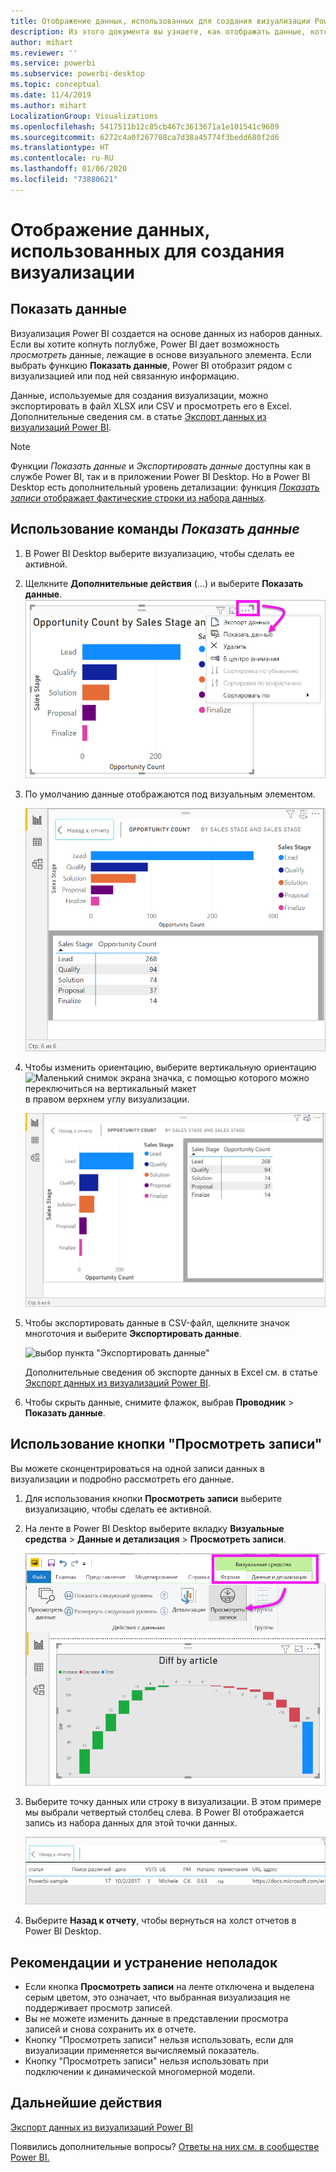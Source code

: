 ```yaml
---
title: Отображение данных, использованных для создания визуализации Power BI
description: Из этого документа вы узнаете, как отображать данные, которые используются для создания визуализации в Power BI, и как экспортировать эти данные в CSV-файл.
author: mihart
ms.reviewer: ''
ms.service: powerbi
ms.subservice: powerbi-desktop
ms.topic: conceptual
ms.date: 11/4/2019
ms.author: mihart
LocalizationGroup: Visualizations
ms.openlocfilehash: 5417511b12c85cb467c3613671a1e101541c9609
ms.sourcegitcommit: 6272c4a0f267708ca7d38a45774f3bedd680f2d6
ms.translationtype: HT
ms.contentlocale: ru-RU
ms.lasthandoff: 01/06/2020
ms.locfileid: "73880621"
---
```

# <a name="show-the-data-that-was-used-to-create-the-visualization"></a>Отображение данных, использованных для создания визуализации
## <a name="show-data"></a>Показать данные
Визуализация Power BI создается на основе данных из наборов данных. Если вы хотите копнуть поглубже, Power BI дает возможность *просмотреть* данные, лежащие в основе визуального элемента. Если выбрать функцию **Показать данные**, Power BI отобразит рядом с визуализацией или под ней связанную информацию.

Данные, используемые для создания визуализации, можно экспортировать в файл XLSX или CSV и просмотреть его в Excel. Дополнительные сведения см. в статье [Экспорт данных из визуализаций Power BI](power-bi-visualization-export-data.md).

> [!NOTE]
> Функции *Показать данные* и *Экспортировать данные* доступны как в службе Power BI, так и в приложении Power BI Desktop. Но в Power BI Desktop есть дополнительный уровень детализации: функция [*Показать записи* отображает фактические строки из набора данных](../desktop-see-data-see-records.md).
> 
> 

## <a name="using-show-data"></a>Использование команды *Показать данные* 
1. В Power BI Desktop выберите визуализацию, чтобы сделать ее активной.

2. Щелкните **Дополнительные действия** (…) и выберите **Показать данные**. 
    ![Отображение параметра "Показать данные"](media/service-reports-show-data/power-bi-more-action.png)


3. По умолчанию данные отображаются под визуальным элементом.
   
   ![вертикальное отображение визуального элемента и данных](media/service-reports-show-data/power-bi-show-data-below.png)

4. Чтобы изменить ориентацию, выберите вертикальную ориентацию ![Маленький снимок экрана значка, с помощью которого можно переключиться на вертикальный макет](media/service-reports-show-data/power-bi-vertical-icon-new.png) в правом верхнем углу визуализации.
   
   ![горизонтальное отображение визуального элемента и данных](media/service-reports-show-data/power-bi-show-data-side.png)
5. Чтобы экспортировать данные в CSV-файл, щелкните значок многоточия и выберите **Экспортировать данные**.
   
    ![выбор пункта "Экспортировать данные"](media/service-reports-show-data/power-bi-export-data-new.png)
   
    Дополнительные сведения об экспорте данных в Excel см. в статье [Экспорт данных из визуализаций Power BI](power-bi-visualization-export-data.md).
6. Чтобы скрыть данные, снимите флажок, выбрав **Проводник** > **Показать данные**.

## <a name="using-show-records"></a>Использование кнопки "Просмотреть записи"
Вы можете сконцентрироваться на одной записи данных в визуализации и подробно рассмотреть его данные. 

1. Для использования кнопки **Просмотреть записи** выберите визуализацию, чтобы сделать ее активной. 

2. На ленте в Power BI Desktop выберите вкладку **Визуальные средства** > **Данные и детализация** > **Просмотреть записи**. 

    ![Снимок экрана с выделенной кнопкой "Просмотреть записи".](media/service-reports-show-data/power-bi-see-record.png)

3. Выберите точку данных или строку в визуализации. В этом примере мы выбрали четвертый столбец слева. В Power BI отображается запись из набора данных для этой точки данных.

    ![Снимок экрана отдельной записи из набора данных.](media/service-reports-show-data/power-bi-row.png)

4. Выберите **Назад к отчету**, чтобы вернуться на холст отчетов в Power BI Desktop. 

## <a name="considerations-and-troubleshooting"></a>Рекомендации и устранение неполадок

- Если кнопка **Просмотреть записи** на ленте отключена и выделена серым цветом, это означает, что выбранная визуализация не поддерживает просмотр записей.
- Вы не можете изменить данные в представлении просмотра записей и снова сохранить их в отчете.
- Кнопку "Просмотреть записи" нельзя использовать, если для визуализации применяется вычисляемый показатель.
- Кнопку "Просмотреть записи" нельзя использовать при подключении к динамической многомерной модели.  

## <a name="next-steps"></a>Дальнейшие действия
[Экспорт данных из визуализаций Power BI](power-bi-visualization-export-data.md)    

Появились дополнительные вопросы? [Ответы на них см. в сообществе Power BI.](https://community.powerbi.com/)

